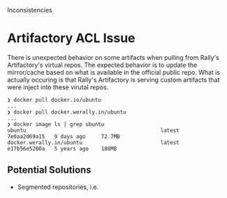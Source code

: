 
Inconsistencies
# Artifactory ACL Issue
There is unexpected behavior on some artifacts when pulling from Rally's Artifactory's virtual repos. The expected behavior is to update the mirror/cache based on what is available in the official public repo. What is actually occuring is that Rally's Artifactory is serving custom artifacts that were inject into these virutal repos.

```
❯ docker pull docker.io/ubuntu
...
❯ docker pull docker.werally.in/ubuntu
...
❯ docker image ls | grep ubuntu
ubuntu                                           latest    7e0aa2d69a15   9 days ago     72.7MB
docker.werally.in/ubuntu                         latest    e17b56e5200a   5 years ago    188MB
```

## Potential Solutions

- Segmented repositories, i.e.
<!--stackedit_data:
eyJoaXN0b3J5IjpbMTgwMTYyODQwNV19
-->